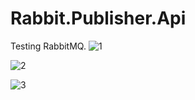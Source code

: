 # Rabbit.Publisher.Api
Testing RabbitMQ.
![1](https://github.com/BrunoBencke/Rabbit.Publisher.Api/assets/41764882/02cb3584-732c-4fca-a97c-9f36603efbad)

![2](https://github.com/BrunoBencke/Rabbit.Publisher.Api/assets/41764882/8ae6d034-ef92-4768-aacf-b6455233af39)

![3](https://github.com/BrunoBencke/Rabbit.Publisher.Api/assets/41764882/3e8c893e-e393-4015-918f-fe35c308de55)
